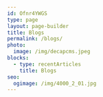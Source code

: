 ```yaml
---
id: Ofnr4YWGS
type: page
layout: page-builder
title: Blogs
permalink: /blogs/
photo:
  image: /img/decapcms.jpeg
blocks:
  - type: recentArticles
    title: Blogs
seo:
  ogimage: /img/4000_2_01.jpg
---
```

